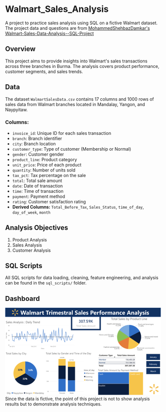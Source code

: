 # Walmart_Sales_Analysis
A project to practice sales analysis using SQL on a fictive Walmart dataset.
The project data and questions are from [MohammedShehbazDamkar's Walmart-Sales-Data-Analysis--SQL-Project](https://github.com/MohammedShehbazDamkar/Walmart-Sales-Data-Analysis--SQL-Project)

## Overview
This project aims to provide insights into Walmart's sales transactions across three branches in Burma. The analysis covers product performance, customer segments, and sales trends.

## Data
The dataset `WalmartSalesData.csv` contains 17 columns and 1000 rows of sales data from Walmart branches located in Mandalay, Yangon, and Naypyitaw.

### Columns:
- `invoice_id`: Unique ID for each sales transaction
- `branch`: Branch identifier
- `city`: Branch location
- `customer_type`: Type of customer (Membership or Normal)
- `gender`: Customer gender
- `product_line`: Product category
- `unit_price`: Price of each product
- `quantity`: Number of units sold
- `tax_pct`: Tax percentage on the sale
- `total`: Total sale amount
- `date`: Date of transaction
- `time`: Time of transaction
- `payment`: Payment method
- `rating`: Customer satisfaction rating
- **Derived Columns:** `Total_Before_Tax`, `Sales_Status`, `time_of_day`, `day_of_week`, `month`

## Analysis Objectives
1. Product Analysis
2. Sales Analysis
3. Customer Analysis

## SQL Scripts
All SQL scripts for data loading, cleaning, feature engineering, and analysis can be found in the `sql_scripts/` folder.

## Dashboard 
![The sales analysis dashboard](The_sales_analysis_dashboard.png)
Since the data is fictive, the point of this project is not to show analysis results but to demonstrate analysis techniques. 



